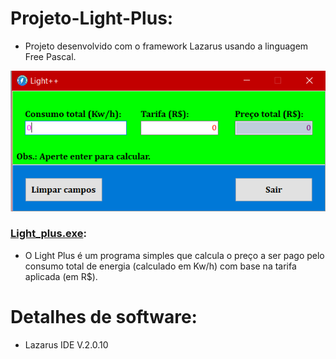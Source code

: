 # Projeto-Light-Plus:
  * Projeto desenvolvido com o framework Lazarus usando a linguagem Free Pascal.


![Tela](/Imagens/Tela.png)


### [Light_plus.exe](/Light_plus.exe):
  * O Light Plus é um programa simples que calcula o preço a ser pago pelo consumo total de energia (calculado em Kw/h) com base na tarifa aplicada (em R$).


# Detalhes de software:
  * Lazarus IDE V.2.0.10
